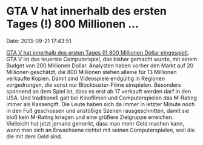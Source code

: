 GTA V hat innerhalb des ersten Tages (!) 800 Millionen \...
===========================================================

Date: 2013-09-21 17:43:51

[GTA V hat innerhalb des ersten Tages (!) 800 Millionen Dollar
eingespielt](http://www.reuters.com/article/2013/09/18/us-taketwo-gta-idUSBRE98H0Z720130918).
GTA V ist das teuerste Computerspiel, das bisher gemacht wurde, mit
einem Budget von 200 Millionen Dollar. Analysten haben vorher den Markt
auf 20 Millionen geschätzt, die 800 Millionen stehen alleine für 13
Millionen verkaufte Kopien. Damit sind Videospiele endgültig in Regionen
vorgedrungen, die sonst nur Blockbuster-Filme einspielen. Besonders
spannend an dem Spiel ist, dass es erst ab 17 verkauft werden darf in
den USA. Und traditionell galt bei Kinofilmen und Computerspielen das
M-Rating immer als Kassengift. Die Leute haben sich da immer in letzter
Minute noch in den Fuß geschossen und anstößige Szenen rausgeschnitten,
damit sie bloß kein M-Rating kriegen und eine größere Zielgruppe
erreichen. Vielleicht hat jetzt jemand gemerkt, dass man mehr Geld
machen kann, wenn man sich an Erwachsene richtet mit seinen
Computerspielen, weil die die mit dem Geld sind.
